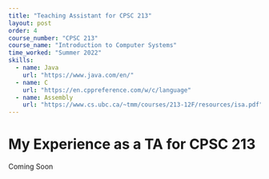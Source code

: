 ```yaml
---
title: "Teaching Assistant for CPSC 213"
layout: post
order: 4
course_number: "CPSC 213"
course_name: "Introduction to Computer Systems"
time_worked: "Summer 2022"
skills:
  - name: Java
    url: "https://www.java.com/en/"
  - name: C
    url: "https://en.cppreference.com/w/c/language"
  - name: Assembly
    url: "https://www.cs.ubc.ca/~tmm/courses/213-12F/resources/isa.pdf"
---
```


# My Experience as a TA for CPSC 213

Coming Soon